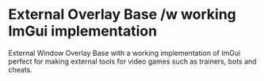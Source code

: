 # External Overlay Base /w working ImGui implementation
External Window Overlay Base with a working implementation of ImGui perfect for making external tools for video games such as trainers, bots and cheats. 
